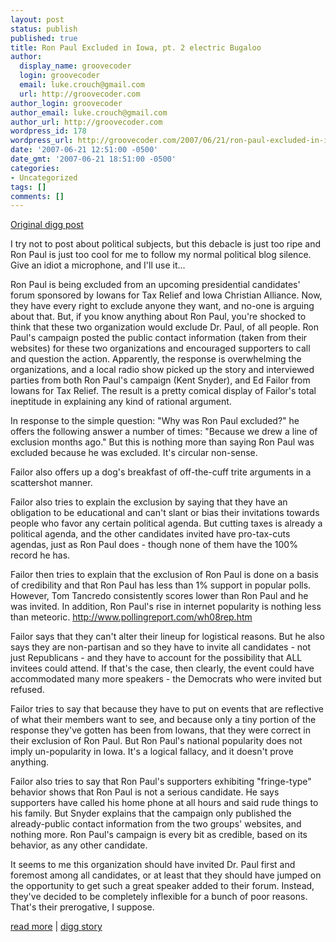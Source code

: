 ```yaml
---
layout: post
status: publish
published: true
title: Ron Paul Excluded in Iowa, pt. 2 electric Bugaloo
author:
  display_name: groovecoder
  login: groovecoder
  email: luke.crouch@gmail.com
  url: http://groovecoder.com
author_login: groovecoder
author_email: luke.crouch@gmail.com
author_url: http://groovecoder.com
wordpress_id: 178
wordpress_url: http://groovecoder.com/2007/06/21/ron-paul-excluded-in-iowa-pt-2-electric-bugaloo/
date: '2007-06-21 12:51:00 -0500'
date_gmt: '2007-06-21 18:51:00 -0500'
categories:
- Uncategorized
tags: []
comments: []
---
```

<p><a href="http://digg.com/2008_us_elections/Ron_Paul_Excluded_in_Iowa_pt_2_electric_Bugaloo">Original digg post</a></p>
<p>I try not to post about political subjects, but this debacle is just too ripe and Ron Paul is just too cool for me to follow my normal political blog silence. Give an idiot a microphone, and I'll use it...</p>
<p>Ron Paul is being excluded from an upcoming presidential candidates' forum sponsored by Iowans for Tax Relief and Iowa Christian Alliance. Now, they have every right to exclude anyone they want, and no-one is arguing about that. But, if you know anything about Ron Paul, you're shocked to think that these two organization would exclude Dr. Paul, of all people. Ron Paul's campaign posted the public contact information (taken from their websites) for these two organizations and encouraged supporters to call and question the action. Apparently, the response is overwhelming the organizations, and a local radio show picked up the story and interviewed parties from both Ron Paul's campaign (Kent Snyder), and Ed Failor from Iowans for Tax Relief. The result is a pretty comical display of Failor's total ineptitude in explaining any kind of rational argument.</p>
<p>In response to the simple question: "Why was Ron Paul excluded?" he offers the following answer a number of times: "Because we drew a line of exclusion months ago." But this is nothing more than saying Ron Paul was excluded because he was excluded. It's circular non-sense.</p>
<p>Failor also offers up a dog's breakfast of off-the-cuff trite arguments in a scattershot manner.</p>
<p>Failor also tries to explain the exclusion by saying that they have an obligation to be educational and can't slant or bias their invitations towards people who favor any certain political agenda. But cutting taxes is already a political agenda, and the other candidates invited have pro-tax-cuts agendas, just as Ron Paul does - though none of them have the 100% record he has.</p>
<p>Failor then tries to explain that the exclusion of Ron Paul is done on a basis of credibility and that Ron Paul has less than 1% support in popular polls. However, Tom Tancredo consistently scores lower than Ron Paul and he was invited. In addition, Ron Paul's rise in internet popularity is nothing less than meteoric. <a href="http://www.pollingreport.com/wh08rep.htm">http://www.pollingreport.com/wh08rep.htm</a></p>
<p>Failor says that they can't alter their lineup for logistical reasons. But he also says they are non-partisan and so they have to invite all candidates - not just Republicans - and they have to account for the possibility that ALL invitees could attend. If that's the case, then clearly, the event could have accommodated many more speakers - the Democrats who were invited but refused.</p>
<p>Failor tries to say that because they have to put on events that are reflective of what their members want to see, and because only a tiny portion of the response they've gotten has been from Iowans, that they were correct in their exclusion of Ron Paul. But Ron Paul's national popularity does not imply un-popularity in Iowa. It's a logical fallacy, and it doesn't prove anything.</p>
<p>Failor also tries to say that Ron Paul's supporters exhibiting "fringe-type" behavior shows that Ron Paul is not a serious candidate. He says supporters have called his home phone at all hours and said rude things to his family. But Snyder explains that the campaign only published the already-public contact information from the two groups' websites, and nothing more. Ron Paul's campaign is every bit as credible, based on its behavior, as any other candidate.</p>
<p>It seems to me this organization should have invited Dr. Paul first and foremost among all candidates, or at least that they should have jumped on the opportunity to get such a great speaker added to their forum. Instead, they've decided to be completely inflexible for a bunch of poor reasons. That's their prerogative, I suppose.</p>
<p><a href="http://ronpaul2008.typepad.com/ron_paul_2008/2007/06/ron-paul-exclud.html">read more</a> | <a href="http://digg.com/2008_us_elections/Ron_Paul_Excluded_in_Iowa_pt_2_electric_Bugaloo">digg story</a></p>
